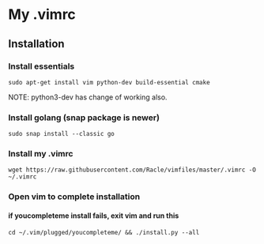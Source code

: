 # My .vimrc

## Installation
### Install essentials 
`sudo apt-get install vim python-dev build-essential cmake`

NOTE: python3-dev has change of working also. 

### Install golang (snap package is newer)
`sudo snap install --classic go`

### Install my .vimrc
`wget https://raw.githubusercontent.com/Racle/vimfiles/master/.vimrc -O ~/.vimrc`

### Open vim to complete installation

#### if youcompleteme install fails, exit vim and run this

`cd ~/.vim/plugged/youcompleteme/ && ./install.py --all`
